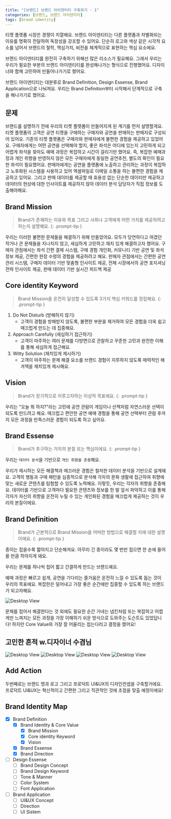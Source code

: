 ```yaml
---
title: "[브랜드] 브랜드 아이덴티티 구축하기 - 1"
categories: [브랜드, 브랜드 아이덴티티]
tags: [brand identity]
---
```


티켓 플랫폼 시장은 경쟁이 치열해요. 브랜드 아이덴티티는 다른 플랫폼과 차별화되는 이유를 명확히 전달하여 독창성을 강조할 수 있어요.
단순히 로고와 색상 같은 시각적 요소를 넘어서 브랜드의 철학, 핵심가치, 비전을 체계적으로 표현하는 핵심 요소에요.

브랜드 아이덴티티를 완전히 구축하기 위해선 많은 리소스가 필요해요. 그래서 우리는 우리가 필요한 부분의 브랜드 아이덴티티를 완성해나가는 형식으로 진행했어요.
디자이너와 함께 고민하여 만들어나가기로 했어요.

브랜드 아이덴티티는 대분류로 Brand Definition, Design Essense, Brand Application으로 나눠져요.
우리는 Brand Definition부터 시작해서 단계적으로 구축을 해나가기로 했어요.

## 문제

브랜드를 설명하기 전에 우리의 티켓 플랫폼이 만들어지게 된 계기를 먼저 설명할게요.
티켓 플랫폼의 고객은 공연 티켓을 구매하는 구매자와 공연을 판매하는 판매자로 구성되어 있어요. 기존의 티켓 플랫폼은 구매자와 판매자에게 불편한 경험을 제공하고 있었어요.
구매자에게는 어떤 공연을 선택해야 할지, 좋은 좌석은 어디에 있는지 고민하게 되고 어렵게 좌석을 찾아도 예매 과정은 복잡하고 시간이 걸리기만 했어요. 즉, 복잡한 예매과정과 개인 취향을 반영하지 않은 모든 구매자에게 동일한 공연추천, 별도의 확인이 필요한 좌석이 필요했어요.
판매자에게는 공연을 플랫폼에 노출하고 관리하는 과정이 복잡하고 노후화된 시스템을 사용하고 있어 엑셀파일로 이메일 소통을 하는 불편한 경험을 제공하고 있어요. 그리고 판매 데이터를 제공할 때 효용성 없는 단순한 데이터만 제공하고 데이터의 현상에 대한 인사이트를 제공하지 않아 데이터 분석 담당자가 직접 정보를 도출해야해요.

## Brand Mission
> Brand가 존재하는 이유와 목표 그리고 사회나 고객에게 어떤 가치를 제공하려고 하는지 설명해요.
{: .prompt-tip }

우리는 이러한 불편한 문제들을 해결하기 위해 만들었어요. 모두가 당연하다고 여겼던 작거나 큰 문제들을 지나치지 않고, 세심하게 고민하고 재치 있게 해결하고자 했어요.
구매자 관점에서는 좌석 간편 결제 시스템, 구매 경험 개인화, 커뮤니티 기반 공연 및 좌석 정보 제공, 간편한 현장 수령의 경험을 제공하려고 해요.
판매자 관점에서는 간편한 공연 관리 시스템, 구매자 데이터 기반 맞춤형 인사이트 제공, 전체 시장에서의 공연 포지셔닝 전략 인사이트 제공, 판매 데이터 기반 실시간 피드백 제공

## Core identity Keyword
> Brand Mission을 온전히 달성할 수 있도록 3가지 핵심 키워드를 정립해요.
{: .prompt-tip }

1. Do Not Disturb (방해하지 않기)
   - 고객이 경험을 방해받지 않도록, 불편한 부분을 제거하여 모든 경험을 더욱 쉽고 매끄럽게 만드는 데 집중해요.
2. Approach Carefully (세심하기 접근하기)
   - 고객이 마주하는 여러 문제를 다방면으로 관찰하고 꾸준한 고민과 완전한 이해를 통해 세심하게 접근해요.
3. Witty Solution (재치있게 제시하기)
   - 고객이 마주하는 문제 해결 요소를 브랜드 경험이 지루하지 않도록 매력적인 해겨책을 재치있게 제시해요.

## Vision
> Brand가 장기적으로 이루고자하는 이상적 목표에요.
{: .prompt-tip }

우리는 "오늘 뭐 하지?"라는 고민에 공연 관람이 게임이나 산책처럼 자연스러운 선택이 되도록 만드려고 해요.
매끄럽고 편안한 공연 예매 경험을 통해 공연 선택부터 관람 후까지 모든 과정을 만족스러운 경험이 되도록 하고 싶어요.

## Brand Essense
> Brand가 추구하는 가치의 본질 또는 핵심이에요.
{: .prompt-tip }

우리는 `데이터 분석`을 기반으로 `개인 취향을 존중`해요.

우리가 제시하는 모든 해결책과 매끄러운 경험은 철저한 데이터 분석을 기반으로 설계돼요. 고객의 행동과 구매 패턴을 심층적으로 분석해 각자의 문화 생활에 접근하여 취향에 맞는 새로운 콘텐츠를 탐험할 수 있도록 노력해요.
이렇듯, 우리는 각자의 취향을 존중해요. 데이터를 기반으로 고객마다 필요한 콘텐츠와 정보를 한 발 앞서 파악하고 이를 통해 각자가 자신의 취향을 온전히 누릴 수 있는 개인화된 경험을 매끄럽게 제공하는 것이 우리의 본질이에요.

## Brand Definition
> Brand가 근본적으로 Brand Mission을 어떠한 방법으로 해결할 지에 대한 설명이에요.
{: .prompt-tip }

종이는 접을수록 짧아지고 단순해져요.
아무리 긴 종이라도 몇 번만 접으면 한 손에 들어올 만큼 작아지게 돼요.

우리는 문제를 하나씩 접어 짧고 간결하게 만드는 브랜드예요.

예매 과정은 빠르고 쉽게, 공연을 기다리는 즐거움은 온전히 느낄 수 있도록 돕는 것이 우리의 목표에요. 복잡한은 덜어내고 가장 좋은 순간에만 집중할 수 있도록 하는 브랜드가 되고자해요.

![Desktop View](/assets/img/posts/2025-01-18-brand-identity-1/2025-01-18-brand-identity-1-1.png)

문제를 접어서 해결한다는 것 외에도 필요한 순간 거네는 냅킨처럼 또는 복잡하고 어렵게만 느껴지는 모든 과정을 가장 이해하기 쉬운 방식으로 도와주는 도슨트도 있었답니다! 하지만 Core Value와 가장 잘 어울리는 접는다라고 결정을 했어요!

## 고민한 흔적 w.디자이너 수겸님

![Desktop View](/assets/img/posts/2025-01-18-brand-identity-1/2025-01-18-brand-identity-1-2.png)
![Desktop View](/assets/img/posts/2025-01-18-brand-identity-1/2025-01-18-brand-identity-1-3.png)
![Desktop View](/assets/img/posts/2025-01-18-brand-identity-1/2025-01-18-brand-identity-1-4.png)
![Desktop View](/assets/img/posts/2025-01-18-brand-identity-1/2025-01-18-brand-identity-1-5.png)

## Add Action

두번째로는 브랜드 명과 로고 그리고 프로덕트 UI&UX의 디자인컨셉을 구축할거에요. 프로덕트 UI&UX는 혁신적이고 간편한 그리고 직관적인 것에 초점을 맞출 예정이에요!

## Brand Identity Map

- [x] Brand Definition
  - [x] Brand Identity & Core Value
    - [x] Brand Mission 
    - [x] Core identity Keyword
    - [x] Vision
  - [x] Brand Essense
  - [x] Brand Direction
- [ ] Design Essense
  - [ ] Brand Design Concept
  - [ ] Brand Design Keyword
  - [ ] Tone & Manner
  - [ ] Color System
  - [ ] Font Application
- [ ] Brand Application
  - [ ] UI&UX Concept
  - [ ] Direction
  - [ ] UI Sistem